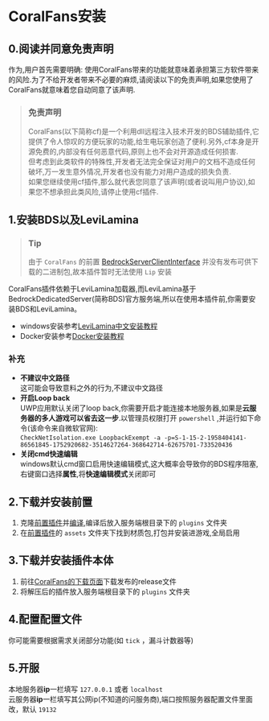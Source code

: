 # CoralFans安装

## 0.阅读并同意免责声明

作为,用户首先需要明确: 使用CoralFans带来的功能就意味着承担第三方软件带来​​的风险.为了不给开发者带来不必要的麻烦,请阅读以下的免责声明,如果您使用了CoralFans就意味着您自动同意了该声明.

> ### 免责声明<br>
> CoralFans(以下简称cf)是一个利用dll远程注入技术开发的BDS辅助插件,它提供了令人惊叹的方便玩家的功能,给生电玩家创造了便利.另外,cf本身是开源免费的,内部没有任何恶意代码,原则上也不会对开源造成任何损害.<br>
> 但考虑到此类软件的特殊性,开发者无法完全保证对用户的文档不造成任何破坏,万一发生意外情况,开发者也没有能力对用户造成的损失负责.<br>
> 如果您继续使用cf插件,那么就代表您同意了该声明(或者说叫用户协议),如果您不想承担此类风险,请停止使用cf插件.

## 1.安装BDS以及LeviLamina

> ### Tip<br>
> 由于 `CoralFans` 的前置 [BedrockServerClientInterface](https://github.com/OEOTYAN/BedrockServerClientInterface) 并没有发布可供下载的二进制包,故本插件暂时无法使用 `Lip` 安装

CoralFans插件依赖于LeviLamina加载器,而LeviLamina基于BedrockDedicatedServer(简称BDS)官方服务端,所以在使用本插件前,你需要安装BDS和LeviLamina。
+ windows安装参考[LeviLamina中文安装教程](https://levilamina.liteldev.com/zh/install/)
+ Docker安装参考[Docker安装教程](https://github.com/LiteLDev/levilamina-docker-server)

### 补充
+ **不建议中文路径**<br>
这可能会导致意料之外的行为,不建议中文路径
+ **开启Loop back**<br>
UWP应用默认关闭了loop back,你需要开启才能连接本地服务器,如果是**云服务器的多人游戏可以省去这一步**.以管理员权限打开 `powershell` ,并运行如下命令(该命令来自微软官网):<br> `CheckNetIsolation.exe LoopbackExempt -a -p=S-1-15-2-1958404141-86561845-1752920682-3514627264-368642714-62675701-733520436`
+ **关闭cmd快速编辑**<br>
windows默认cmd窗口启用快速编辑模式,这大概率会导致你的BDS程序阻塞,右键窗口选择**属性**,将**快速编辑模式**关闭即可

## 2.下载并安装前置

1. 克隆[前置插件](https://github.com/OEOTYAN/BedrockServerClientInterface)并[编译](https://xmake.io/#/),编译后放入服务端根目录下的 `plugins` 文件夹
2. 在[前置插件](https://github.com/OEOTYAN/BedrockServerClientInterface)的 `assets` 文件夹下找到材质包,打包并安装进游戏,全局启用

## 3.下载并安装插件本体

1. 前往[CoralFans的下载页面](https://github.com/CoralFans-Dev/CoralFans/releases)下载发布的release文件
2. 将解压后的插件放入服务端根目录下的 `plugins` 文件夹

## 4.配置配置文件

你可能需要根据需求关闭部分功能(如 `tick` ，漏斗计数器等)

## 5.开服

本地服务器**ip**一栏填写 `127.0.0.1` 或者 `localhost` <br>
云服务器**ip**一栏填写其公网ip(不知道的问服务商),端口按照服务器配置文件里面改，默认 `19132`
